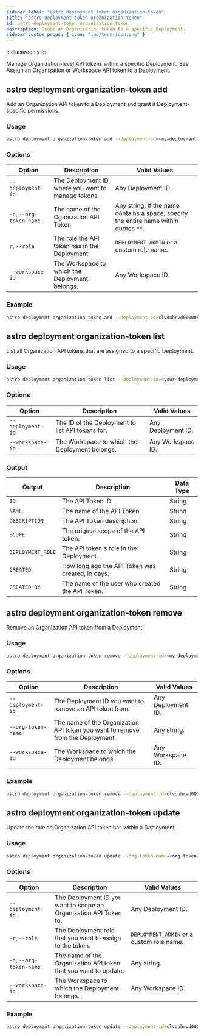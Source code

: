 ```yaml
---
sidebar_label: "astro deployment token organization-token"
title: "astro deployment token organization-token"
id: astro-deployment-token-organization-token
description: Scope an Organization token to a specific Deployment.
sidebar_custom_props: { icon: "img/term-icon.png" }
---
```


:::cliastroonly
:::

Manage Organization-level API tokens within a specific Deployment. See [Assign an Organization or Workspace API token to a Deployment](https://docs.astronomer.io/astro/deployment-api-tokens#assign-an-organization-or-workspace-api-token-to-a-deployment).

## astro deployment organization-token add

Add an Organization API token to a Deployment and grant it Deployment-specific permissions.

### Usage

```sh
astro deployment organization-token add --deployment-id=<my-deployment-id> --role=DEPLOYMENT_ADMIN --org-token-name=<org-token-name> --workspace-id=<workspace-id>
```

### Options

| Option                   | Description                                        | Valid Values                                                                          |
| ------------------------ | -------------------------------------------------- | ------------------------------------------------------------------------------------- |
| `--deployment-id`        | The Deployment ID where you want to manage tokens. | Any Deployment ID.                                                                    |
| `-n`, `--org-token-name` | The name of the Oganization API Token.             | Any string. If the name contains a space, specify the entire name within quotes `""`. |
| `r`, `--role`            | The role the API token has in the Deployment.      | `DEPLOYMENT_ADMIN` or a custom role name.                                             |
| `--workspace-id`         | The Workspace to which the Deployment belongs.     | Any Workspace ID.                                                                     |

### Example

```sh
astro deployment organization-token add --deployment-id=clvduhrvd000008l842ohcpvb --role=DEPLOYMENT_ADMIN --org-token-name="My org token"
```

## astro deployment organization-token list

List all Organization API tokens that are assigned to a specific Deployment.

### Usage

```sh
astro deployment organization-token list --deployment-id=<your-deployment-id>
```

### Options

| Option            | Description                                      | Valid Values       |
| ----------------- | ------------------------------------------------ | ------------------ |
| `--deployment-id` | The ID of the Deployment to list API tokens for. | Any Deployment ID. |
| `--workspace-id`  | The Workspace to which the Deployment belongs.   | Any Workspace ID.  |

### Output

| Output            | Description                                      | Data Type |
| ----------------- | ------------------------------------------------ | --------- |
| `ID`              | The API Token ID.                                | String    |
| `NAME`            | The name of the API Token.                       | String    |
| `DESCRIPTION`     | The API Token description.                       | String    |
| `SCOPE`           | The original scope of the API token.             | String    |
| `DEPLOYMENT_ROLE` | The API token's role in the Deployment.          | String    |
| `CREATED`         | How long ago the API Token was created, in days. | String    |
| `CREATED BY`      | The name of the user who created the API Token.  | String    |

## astro deployment organization-token remove

Remove an Organization API token from a Deployment.

### Usage

```sh
astro deployment organization-token remove --deployment-id=<my-deployment-id> --org-token-name=<org-token-name>
```

### Options

| Option             | Description                                                                    | Valid Values       |
| ------------------ | ------------------------------------------------------------------------------ | ------------------ |
| `--deployment-id`  | The Deployment ID you want to remove an API token from.                        | Any Deployment ID. |
| `--org-token-name` | The name of the Organization API token you want to remove from the Deployment. | Any string.        |
| `--workspace-id`   | The Workspace to which the Deployment belongs.                                 | Any Workspace ID.  |

### Example

```sh
astro deployment organization-token remove --deployment-id=clvduhrvd000008l842ohcpvb --org-token-name="My org token"
```

## astro deployment organization-token update

Update the role an Organization API token has within a Deployment.

### Usage

```sh
astro deployment organization-token update --org-token-name=<org-token-name> --deployment-id=<my-deployment-id> --role=DEPLOYMENT_ADMIN
```

### Options

| Option                   | Description                                                                | Valid Values                              |
| ------------------------ | -------------------------------------------------------------------------- | ----------------------------------------- |
| `--deployment-id`        | The Deployment ID you want to scope an Organization API Token to.          | Any Deployment ID.                        |
| `-r`, `--role`           | The Deployment role that you want to assign to the token.                              | `DEPLOYMENT_ADMIN` or a custom role name. |
| `-n`, `--org-token-name` | The name of the Organization API token that you want to update. | Any string.                               |
| `--workspace-id`         | The Workspace to which the Deployment belongs.                             | Any Workspace ID.                         |

### Example

```sh
astro deployment organization-token update --deployment-id=clvduhrvd000008l842ohcpvb --org-token-name="My org token" --role=DEPLOYMENT_ADMIN
```
